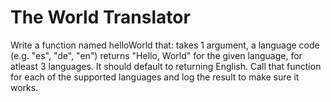 # The World Translator

Write a function named helloWorld that:
takes 1 argument, a language code (e.g. "es", "de", "en")
returns "Hello, World" for the given language, for atleast 3 languages. It should default to returning English.
Call that function for each of the supported languages and log the result to make sure it works.
